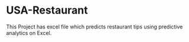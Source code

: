 # USA-Restaurant
This Project has excel file which predicts restaurant tips using predictive analytics on Excel.

